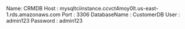 
Name: CRMDB
Host : mysqltciinstance.ccvct4moy0lt.us-east-1.rds.amazonaws.com
Port : 3306
DatabaseName : CustomerDB
User : admin123
Password : admin123
